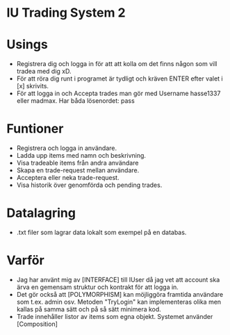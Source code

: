# IU Trading System 2

# Usings

- Registrera dig och logga in för att att kolla om det finns någon som vill tradea med dig xD.
- För att röra dig runt i programet är tydligt och kräven ENTER efter valet i [x] skrivits.
- För att logga in och Accepta trades man gör med Username hasse1337 eller madmax. Har båda lösenordet: pass

# Funtioner

- Registrera och logga in användare.
- Ladda upp items med namn och beskrivning.
- Visa tradeable items från andra användare
- Skapa en trade-request mellan användare.
- Acceptera eller neka trade-request.
- Visa historik över genomförda och pending trades.

# Datalagring

- .txt filer som lagrar data lokalt som exempel på en databas.

# Varför

- Jag har använt mig av [INTERFACE] till IUser då jag vet att account ska ärva en gemensam struktur och kontrakt för att logga in.
- Det gör också att [POLYMORPHISM] kan möjliggöra framtida användare som t.ex. admin osv. Metoden "TryLogin" kan implementeras olika men kallas på samma sätt och på så sätt minimera kod.
- Trade innehåller listor av items som egna objekt. Systemet använder [Composition]
